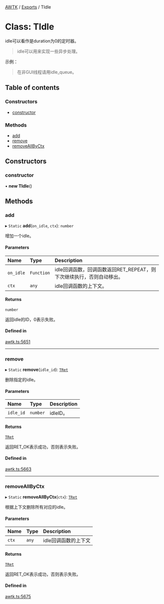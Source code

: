 [AWTK](../README.md) / [Exports](../modules.md) / TIdle

# Class: TIdle

idle可以看作是duration为0的定时器。

> idle可以用来实现一些异步处理。

示例：

> 在非GUI线程请用idle\_queue。

## Table of contents

### Constructors

- [constructor](TIdle.md#constructor)

### Methods

- [add](TIdle.md#add)
- [remove](TIdle.md#remove)
- [removeAllByCtx](TIdle.md#removeallbyctx)

## Constructors

### constructor

• **new TIdle**()

## Methods

### add

▸ `Static` **add**(`on_idle`, `ctx`): `number`

增加一个idle。

#### Parameters

| Name | Type | Description |
| :------ | :------ | :------ |
| `on_idle` | `Function` | idle回调函数，回调函数返回RET_REPEAT，则下次继续执行，否则自动移出。 |
| `ctx` | `any` | idle回调函数的上下文。 |

#### Returns

`number`

返回idle的ID，0表示失败。

#### Defined in

[awtk.ts:5651](https://github.com/zlgopen/awtk-binding/blob/c57d9273/tools/code_gen/js/output/awtk.ts#L5651)

___

### remove

▸ `Static` **remove**(`idle_id`): [`TRet`](../enums/TRet.md)

删除指定的idle。

#### Parameters

| Name | Type | Description |
| :------ | :------ | :------ |
| `idle_id` | `number` | idleID。 |

#### Returns

[`TRet`](../enums/TRet.md)

返回RET_OK表示成功，否则表示失败。

#### Defined in

[awtk.ts:5663](https://github.com/zlgopen/awtk-binding/blob/c57d9273/tools/code_gen/js/output/awtk.ts#L5663)

___

### removeAllByCtx

▸ `Static` **removeAllByCtx**(`ctx`): [`TRet`](../enums/TRet.md)

根据上下文删除所有对应的idle。

#### Parameters

| Name | Type | Description |
| :------ | :------ | :------ |
| `ctx` | `any` | idle回调函数的上下文 |

#### Returns

[`TRet`](../enums/TRet.md)

返回RET_OK表示成功，否则表示失败。

#### Defined in

[awtk.ts:5675](https://github.com/zlgopen/awtk-binding/blob/c57d9273/tools/code_gen/js/output/awtk.ts#L5675)
